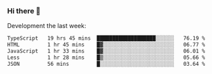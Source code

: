 ### Hi there 👋

Development the last week:
<!--START_SECTION:waka-->

```txt
TypeScript   19 hrs 45 mins  ███████████████████░░░░░░   76.19 %
HTML         1 hr 45 mins    █▓░░░░░░░░░░░░░░░░░░░░░░░   06.77 %
JavaScript   1 hr 33 mins    █▓░░░░░░░░░░░░░░░░░░░░░░░   06.01 %
Less         1 hr 28 mins    █▒░░░░░░░░░░░░░░░░░░░░░░░   05.66 %
JSON         56 mins         █░░░░░░░░░░░░░░░░░░░░░░░░   03.64 %
```

<!--END_SECTION:waka-->

<!--
**JASONPANGGO/jasonpanggo** is a ✨ _special_ ✨ repository because its `README.md` (this file) appears on your GitHub profile.

Here are some ideas to get you started:

- 🔭 I’m currently working on ...
- 🌱 I’m currently learning ...
- 👯 I’m looking to collaborate on ...
- 🤔 I’m looking for help with ...
- 💬 Ask me about ...
- 📫 How to reach me: ...
- 😄 Pronouns: ...
- ⚡ Fun fact: ...
-->
